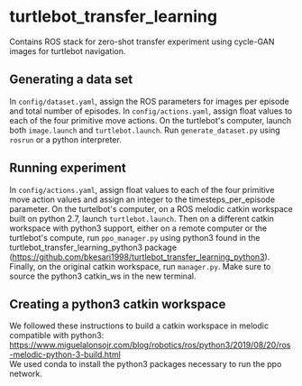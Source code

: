# turtlebot_transfer_learning

Contains ROS stack for zero-shot transfer experiment using cycle-GAN images for turtlebot navigation.

## Generating a data set
In `config/dataset.yaml`, assign the ROS parameters for images per episode and total number of episodes. In `config/actions.yaml`, 
assign float values to each of the four primitive move actions. On the turtlebot's computer, launch both `image.launch` and
`turtlebot.launch`. Run `generate_dataset.py` using `rosrun` or a python interpreter.

## Running experiment
In `config/actions.yaml`, 
assign float values to each of the four primitive move action values and assign an integer to the timesteps_per_episode parameter. On the turtelbot's computer, on a ROS melodic catkin workspace built on python 2.7, launch `turtlebot.launch`. Then on a different catkin workspace with python3 support, either on a remote computer or the turtlebot's compute, run `ppo_manager.py` using python3 found in the turtlebot_transfer_learning_python3 package (https://github.com/bkesari1998/turtlebot_transfer_learning_python3). Finally, on the original catkin workspace, run `manager.py`. Make sure to source the python3 catkin_ws in the new terminal.

## Creating a python3 catkin workspace
We followed these instructions to build a catkin workspace in melodic compatible with python3: 
https://www.miguelalonsojr.com/blog/robotics/ros/python3/2019/08/20/ros-melodic-python-3-build.html
<br>
We used conda to install the python3 packages necessary to run the ppo network.
